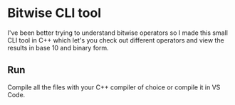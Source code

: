 # Bitwise CLI tool

I've been better trying to understand bitwise operators so I made this small CLI tool in C++ which let's you check out different operators and view the results in base 10 and binary form.

## Run

Compile all the files with your C++ compiler of choice or compile it in VS Code.
